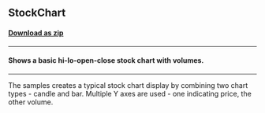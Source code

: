 ## StockChart
#### [Download as zip](https://minhaskamal.github.io/DownGit/#/home?url=https://github.com/GrapeCity/ComponentOne-WinForms-Samples/tree/master/NetFramework\Charts\VB\StockChart)
____
#### Shows a basic hi-lo-open-close stock chart with volumes.
____
The samples creates a typical stock chart display by combining two chart types - candle and bar.  Multiple Y axes are used - one indicating price, the other volume. 